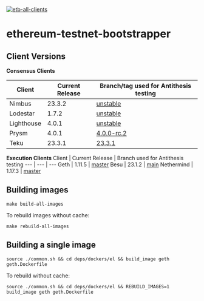 [![etb-all-clients](https://github.com/antithesishq/ethereum-testnet-bootstrapper/actions/workflows/etb-all-clients.yml/badge.svg)](https://github.com/antithesishq/ethereum-testnet-bootstrapper/actions/workflows/etb-all-clients.yml)

# ethereum-testnet-bootstrapper

## Client Versions

**Consensus Clients**

Client | Current Release | Branch/tag used for Antithesis testing
--- | --- | ---
Nimbus | 23.3.2 | [unstable](https://github.com/status-im/nimbus-eth2/tree/unstable)
Lodestar | 1.7.2 | [unstable](https://github.com/ChainSafe/lodestar/tree/unstable)
Lighthouse | 4.0.1 | [unstable](https://github.com/sigp/lighthouse/tree/unstable)
Prysm | 4.0.1 | [4.0.0-rc.2](https://github.com/prysmaticlabs/prysm/tree/v4.0.0-rc.2)
Teku | 23.3.1 | [23.3.1](https://github.com/ConsenSys/teku/releases/tag/23.3.1)

**Execution Clients**
Client | Current Release | Branch used for Antithesis testing
--- | --- | ---
Geth | 1.11.5 | [master](https://github.com/ethereum/go-ethereum/tree/master)
Besu | 23.1.2 | [main](https://github.com/hyperledger/besu/tree/main)
Nethermind | 1.17.3 | [master](https://github.com/NethermindEth/nethermind/tree/master)

## Building images

`make build-all-images`

To rebuild images without cache:

`make rebuild-all-images`

## Building a single image

`source ./common.sh && cd deps/dockers/el && build_image geth geth.Dockerfile`

To rebuild without cache:

`source ./common.sh && cd deps/dockers/el && REBUILD_IMAGES=1 build_image geth geth.Dockerfile`
